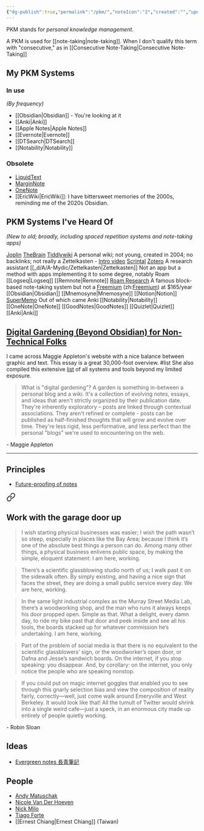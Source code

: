```yaml
---
{"dg-publish":true,"permalink":"/pkm/","noteIcon":"2","created":"","updated":""}
---
```


PKM stands for *personal knowledge management*.

A PKM is used for [[note-taking\|note-taking]]. When I don't qualify this term with "consecutive," as in [[Consecutive Note-Taking\|Consecutive Note-Taking]]

## My PKM Systems

### In use
*(By frequency)*
- [[Obsidian\|Obsidian]] - You're looking at it
- [[Anki\|Anki]]
- [[Apple Notes\|Apple Notes]]
- [[Evernote\|Evernote]]
- [[DTSearch\|DTSearch]]
- [[Notability\|Notability]]
	
### Obsolete
- [LiquidText](https://www.liquidtext.net/)
- [MarginNote](https://www.marginnote.com/)
- [OneNote](https://www.microsoft.com/en-us/microsoft-365/onenote/digital-note-taking-app)
- [[EricWiki\|EricWiki]]: I have bittersweet memories of the 2000s, reminding me of the 2020s Obsidian.

## PKM Systems I've Heard Of
*(New to old; broadly, including spaced repetition systems and note-taking apps)*

[Joplin](https://joplinapp.org/)
[TheBrain](https://www.thebrain.com/)
[Tiddlywiki](https://tiddlywiki.com/) 
	A personal wiki; not young, created in 2004; no backlinks; not really a Zettelkasten
	- [Intro video](https://www.youtube.com/watch?v=CNCM_-Hgf3M)
[Scrintal](https://www.scrintal.com/)
[Zotero](https://www.zotero.org/)
	A research assistant
[[_d/A/A-Mydic/Zettelkasten\|Zettelkasten]]
	Not an app but a method with apps implementing it to some degree, notably Roam
[[Logseq\|Logseq]]
[[Remnote\|Remnote]]
[Roam Research](https://roamresearch.com/)
	A famous block-based note-taking system but not a [Freemium](https://en.wikipedia.org/wiki/Freemium) (zh:[Freemium](https://zh.wikipedia.org/wiki/Freemium)) at $165/year 
[[Obsidian\|Obsidian]]
[[Mnemosyne\|Mnemosyne]]
[[Notion\|Notion]]
[SuperMemo](https://en.wikipedia.org/wiki/SuperMemo)
	Out of which came Anki
[[Notability\|Notability]]
[[OneNote\|OneNote]]
[[GoodNotes\|GoodNotes]]
[[Quizlet\|Quizlet]]
[[Anki\|Anki]]

## [Digital Gardening (Beyond Obsidian) for Non-Technical Folks](https://maggieappleton.com/nontechnical-gardening)

I came across Maggie Appleton's website with a nice balance between graphic and text. This essay is a great 30,000-foot overview. #list She also compiled this extensive [list](https://github.com/MaggieAppleton/digital-gardeners) of all systems and tools beyond my limited exposure.

> What is "digital gardening"?
> A garden is something in-between a personal blog and a wiki. It's a collection of evolving notes, essays, and ideas that aren't strictly organized by their publication date. They're inherently exploratory – posts are linked through contextual associations. They aren't refined or complete - posts can be published as half-finished thoughts that will grow and evolve over time. They're less rigid, less performative, and less perfect than the personal "blogs" we're used to encountering on the web.

\- Maggie Appleton

---
## Principles

- [Future-proofing of notes](https://www.reddit.com/r/ObsidianMD/comments/srydoj/on_the_concept_of_futureproofing_of_notes_in/)


<div class="transclusion internal-embed is-loaded"><a class="markdown-embed-link" href="/this-digital-garden-s-raison-d-etre/#e9914e" aria-label="Open link"><svg xmlns="http://www.w3.org/2000/svg" width="24" height="24" viewBox="0 0 24 24" fill="none" stroke="currentColor" stroke-width="2" stroke-linecap="round" stroke-linejoin="round" class="svg-icon lucide-link"><path d="M10 13a5 5 0 0 0 7.54.54l3-3a5 5 0 0 0-7.07-7.07l-1.72 1.71"></path><path d="M14 11a5 5 0 0 0-7.54-.54l-3 3a5 5 0 0 0 7.07 7.07l1.71-1.71"></path></svg></a><div class="markdown-embed">



## Work with the garage door up

</div></div>


> I wish starting physical businesses was easier; I wish the path wasn’t so steep, especially in places like the Bay Area; because I think it’s one of the absolute best things a person can do. Among many other things, a physical business enlivens public space, by making the simple, eloquent statement: I am here, working.

> There’s a scientific glassblowing studio north of us; I walk past it on the sidewalk often. By simply existing, and having a nice sign that faces the street, they are doing a small public service every day. We are here, working.

> In the same light industrial complex as the Murray Street Media Lab, there’s a woodworking shop, and the man who runs it always keeps his door propped open. Simple as that. What a delight, every damn day, to ride my bike past that door and peek inside and see all his tools, the boards stacked up for whatever commission he’s undertaking. I am here, working.

> Part of the problem of social media is that there is no equivalent to the scientific glassblowers’ sign, or the woodworker’s open door, or Dafna and Jesse’s sandwich boards. On the internet, if you stop speaking: you disappear. And, by corollary: on the internet, you only notice the people who are speaking nonstop.

> If you could put on magic internet goggles that enabled you to see through this gnarly selection bias and view the composition of reality fairly, correctly—well, just come walk around Emeryville and West Berkeley. It would look like that! All the tumult of Twitter would shrink into a single weird cafe—just a speck, in an enormous city made up entirely of people quietly working.

\- Robin Sloan

## Ideas

- [Evergreen notes 長青筆記](https://medium.com/pm%E7%9A%84%E7%94%9F%E7%94%A2%E5%8A%9B%E5%B7%A5%E5%85%B7%E7%AE%B1/%E4%BB%80%E9%BA%BC%E6%98%AF-evergreen-note-%E9%95%B7%E9%9D%92%E7%AD%86%E8%A8%98-5f0b2c7b6547)

## People

- [Andy Matuschak](https://notes.andymatuschak.org/About_these_notes)
- [Nicole Van Der Hoeven](https://nicolevanderhoeven.com/)
- [Nick Milo](https://www.linkingyourthinking.com/)
- [Tiago Forte](https://fortelabs.com/)
- [[Ernest Chiang\|Ernest Chiang]] (Taiwan)

